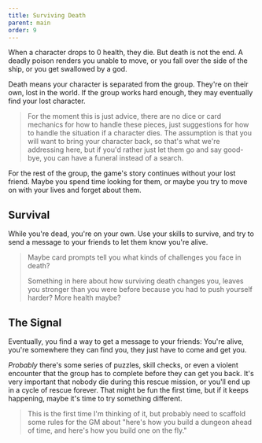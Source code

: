 ```yaml
---
title: Surviving Death
parent: main
order: 9
---
```


When a character drops to 0 health, they die. But death is not the end. A deadly poison renders you unable to move, or you fall over the side of the ship, or you get swallowed by a god.

Death means your character is separated from the group. They're on their own, lost in the world. If the group works hard enough, they may eventually find your lost character.

> For the moment this is just advice, there are no dice or card mechanics for how to handle these pieces, just suggestions for how to handle the situation if a character dies. The assumption is that you will want to bring your character back, so that's what we're addressing here, but if you'd rather just let them go and say good-bye, you can have a funeral instead of a search.

For the rest of the group, the game's story continues without your lost friend. Maybe you spend time looking for them, or maybe you try to move on with your lives and forget about them.

## Survival
While you're dead, you're on your own. Use your skills to survive, and try to send a message to your friends to let them know you're alive.

> Maybe card prompts tell you what kinds of challenges you face in death?
>
> Something in here about how surviving death changes you, leaves you stronger than you were before because you had to push yourself harder? More health maybe?

## The Signal
Eventually, you find a way to get a message to your friends: You're alive, you're somewhere they can find you, they just have to come and get you.

*Probably* there's some series of puzzles, skill checks, or even a violent encounter that the group has to complete before they can get you back. It's very important that nobody die during this rescue mission, or you'll end up in a cycle of rescue forever. That might be fun the first time, but if it keeps happening, maybe it's time to try something different.

> This is the first time I'm thinking of it, but probably need to scaffold some rules for the GM about "here's how you build a dungeon ahead of time, and here's how you build one on the fly."